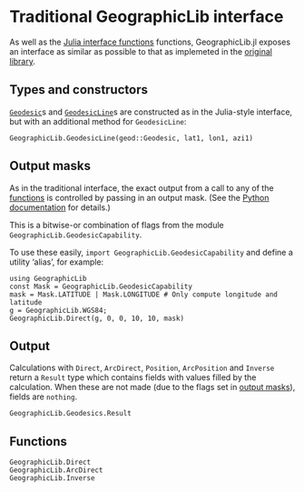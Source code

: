 # Traditional GeographicLib interface

As well as the [Julia interface functions](@ref) functions,
GeographicLib.jl exposes an interface as similar as possible to
that as implemeted in the
[original library](https://geographiclib.sourceforge.io/html/geodesic.html).

## Types and constructors

[`Geodesic`](@ref)s and [`GeodesicLine`](@ref)s are constructed as in the
Julia-style interface, but with an additional method for `GeodesicLine`:

```@docs
GeographicLib.GeodesicLine(geod::Geodesic, lat1, lon1, azi1)
```

## Output masks

As in the traditional interface, the exact output from a call to any of the
[functions](#Functions-1) is controlled by passing in an output mask.
(See the [Python documentation](https://geographiclib.sourceforge.io/html/python/interface.html#outmask-and-caps) for details.)

This is a bitwise-or combination of flags from the module
`GeographicLib.GeodesicCapability`.

To use these easily, `import GeographicLib.GeodesicCapability` and define
a utility ‘alias’, for example:

```@repl
using GeographicLib
const Mask = GeographicLib.GeodesicCapability
mask = Mask.LATITUDE | Mask.LONGITUDE # Only compute longitude and latitude
g = GeographicLib.WGS84;
GeographicLib.Direct(g, 0, 0, 10, 10, mask)
```


## Output

Calculations with `Direct`, `ArcDirect`, `Position`, `ArcPosition` and 
`Inverse` return a `Result` type which contains fields with values
filled by the calculation.  When these are not made (due to the flags set in
[output masks](#Output-masks-1)), fields are `nothing`.

```@docs
GeographicLib.Geodesics.Result
```


## Functions
```@docs
GeographicLib.Direct
GeographicLib.ArcDirect
GeographicLib.Inverse
```
